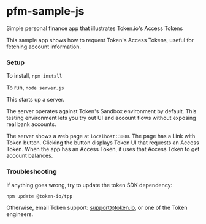 # pfm-sample-js

Simple personal finance app that illustrates Token.io's Access Tokens

This sample app shows how to request Token's Access Tokens, useful
for fetching account information.

### Setup

To install, `npm install`

To run, `node server.js`

This starts up a server.

The server operates against Token's Sandbox environment by default.
This testing environment lets you try out UI and account flows without
exposing real bank accounts.

The server shows a web page at `localhost:3000`. The page has a Link with Token button.
Clicking the button displays Token UI that requests an Access Token.
When the app has an Access Token, it uses that Access Token to get account balances.

### Troubleshooting

If anything goes wrong, try to update the token SDK dependency:

`npm update @token-io/tpp`

Otherwise, email Token support: support@token.io, or one of the Token engineers.

